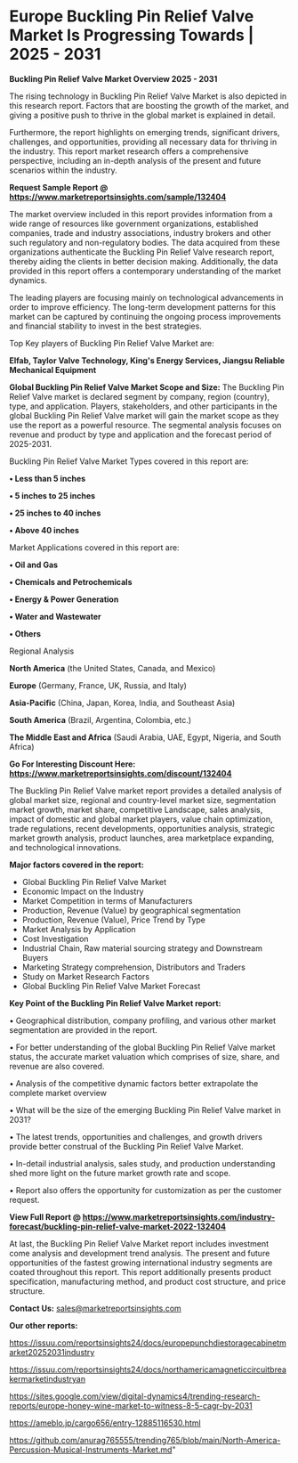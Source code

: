 # Europe Buckling Pin Relief Valve Market Is Progressing Towards | 2025 - 2031

<Strong> Buckling Pin Relief Valve Market Overview 2025 - 2031</strong>

The rising technology in Buckling Pin Relief Valve Market is also depicted in this research report. Factors that are boosting the growth of the market, and giving a positive push to thrive in the global market is explained in detail.

Furthermore, the report highlights on emerging trends, significant drivers, challenges, and opportunities, providing all necessary data for thriving in the industry. This report market research offers a comprehensive perspective, including an in-depth analysis of the present and future scenarios within the industry.

<strong>Request Sample Report @ <a href=https://www.marketreportsinsights.com/sample/132404>https://www.marketreportsinsights.com/sample/132404</a></strong>

The market overview included in this report provides information from a wide range of resources like government organizations, established companies, trade and industry associations, industry brokers and other such regulatory and non-regulatory bodies. The data acquired from these organizations authenticate the Buckling Pin Relief Valve research report, thereby aiding the clients in better decision making. Additionally, the data provided in this report offers a contemporary understanding of the market dynamics.

The leading players are focusing mainly on technological advancements in order to improve efficiency. The long-term development patterns for this market can be captured by continuing the ongoing process improvements and financial stability to invest in the best strategies.

Top Key players of Buckling Pin Relief Valve Market are:

<strong>Elfab, Taylor Valve Technology, King's Energy Services, Jiangsu Reliable Mechanical Equipment</strong>

<strong><b>Global Buckling Pin Relief Valve Market Scope and Size:</b></strong>
The Buckling Pin Relief Valve market is declared segment by company, region (country), type, and application. Players, stakeholders, and other participants in the global Buckling Pin Relief Valve market will gain the market scope as they use the report as a powerful resource. The segmental analysis focuses on revenue and product by type and application and the forecast period of 2025-2031.

Buckling Pin Relief Valve Market Types covered in this report are:

<strong>• Less than 5 inches

• 5 inches to 25 inches

• 25 inches to 40 inches

• Above 40 inches</strong>

Market Applications covered in this report are:

<strong>• Oil and Gas

• Chemicals and Petrochemicals

• Energy & Power Generation

• Water and Wastewater

• Others</strong> 

Regional Analysis

<strong>North America</strong> (the United States, Canada, and Mexico)

<strong>Europe</strong> (Germany, France, UK, Russia, and Italy)

<strong>Asia-Pacific</strong> (China, Japan, Korea, India, and Southeast Asia)

<strong>South America</strong> (Brazil, Argentina, Colombia, etc.)

<strong>The Middle East and Africa</strong> (Saudi Arabia, UAE, Egypt, Nigeria, and South Africa)

<strong>Go For Interesting Discount Here: <a href=https://www.marketreportsinsights.com/discount/132404>https://www.marketreportsinsights.com/discount/132404</a></strong>

The Buckling Pin Relief Valve market report provides a detailed analysis of global market size, regional and country-level market size, segmentation market growth, market share, competitive Landscape, sales analysis, impact of domestic and global market players, value chain optimization, trade regulations, recent developments, opportunities analysis, strategic market growth analysis, product launches, area marketplace expanding, and technological innovations.

<strong><b>Major factors covered in the report:</b></strong>
<ul>
  <li>Global Buckling Pin Relief Valve Market </li>
  <li>Economic Impact on the Industry</li>
  <li>Market Competition in terms of Manufacturers</li>
  <li>Production, Revenue (Value) by geographical segmentation</li>
  <li>Production, Revenue (Value), Price Trend by Type</li>
  <li>Market Analysis by Application</li>
  <li>Cost Investigation</li>
  <li>Industrial Chain, Raw material sourcing strategy and Downstream Buyers</li>
  <li>Marketing Strategy comprehension, Distributors and Traders</li>
  <li>Study on Market Research Factors</li>
  <li>Global Buckling Pin Relief Valve Market Forecast</li>
</ul>

<strong><b>Key Point of the Buckling Pin Relief Valve Market report:</b></strong>

• Geographical distribution, company profiling, and various other market segmentation are provided in the report.

• For better understanding of the global Buckling Pin Relief Valve market status, the accurate market valuation which comprises of size, share, and revenue are also covered.

• Analysis of the competitive dynamic factors better extrapolate the complete market overview

• What will be the size of the emerging Buckling Pin Relief Valve market in 2031?

• The latest trends, opportunities and challenges, and growth drivers provide better construal of the Buckling Pin Relief Valve Market.

• In-detail industrial analysis, sales study, and production understanding shed more light on the future market growth rate and scope.

• Report also offers the opportunity for customization as per the customer request.

<strong><b>View Full Report @ <a href=https://www.marketreportsinsights.com/industry-forecast/buckling-pin-relief-valve-market-2022-132404>https://www.marketreportsinsights.com/industry-forecast/buckling-pin-relief-valve-market-2022-132404</a></b></strong>


At last, the Buckling Pin Relief Valve Market report includes investment come analysis and development trend analysis. The present and future opportunities of the fastest growing international industry segments are coated throughout this report. This report additionally presents product specification, manufacturing method, and product cost structure, and price structure.

<strong>Contact Us:</strong>
sales@marketreportsinsights.com

<strong>Our other reports:</strong>

<a href=https://issuu.com/reportsinsights24/docs/europepunchdiestoragecabinetmarket20252031industry>https://issuu.com/reportsinsights24/docs/europepunchdiestoragecabinetmarket20252031industry</a>

<a href=https://issuu.com/reportsinsights24/docs/northamericamagneticcircuitbreakermarketindustryan>https://issuu.com/reportsinsights24/docs/northamericamagneticcircuitbreakermarketindustryan</a>

<a href=https://sites.google.com/view/digital-dynamics4/trending-research-reports/europe-honey-wine-market-to-witness-8-5-cagr-by-2031>https://sites.google.com/view/digital-dynamics4/trending-research-reports/europe-honey-wine-market-to-witness-8-5-cagr-by-2031</a>

<a href=https://ameblo.jp/cargo656/entry-12885116530.html>https://ameblo.jp/cargo656/entry-12885116530.html</a>

<a href=https://github.com/anurag765555/trending765/blob/main/North-America-Percussion-Musical-Instruments-Market.md>https://github.com/anurag765555/trending765/blob/main/North-America-Percussion-Musical-Instruments-Market.md</a>"
